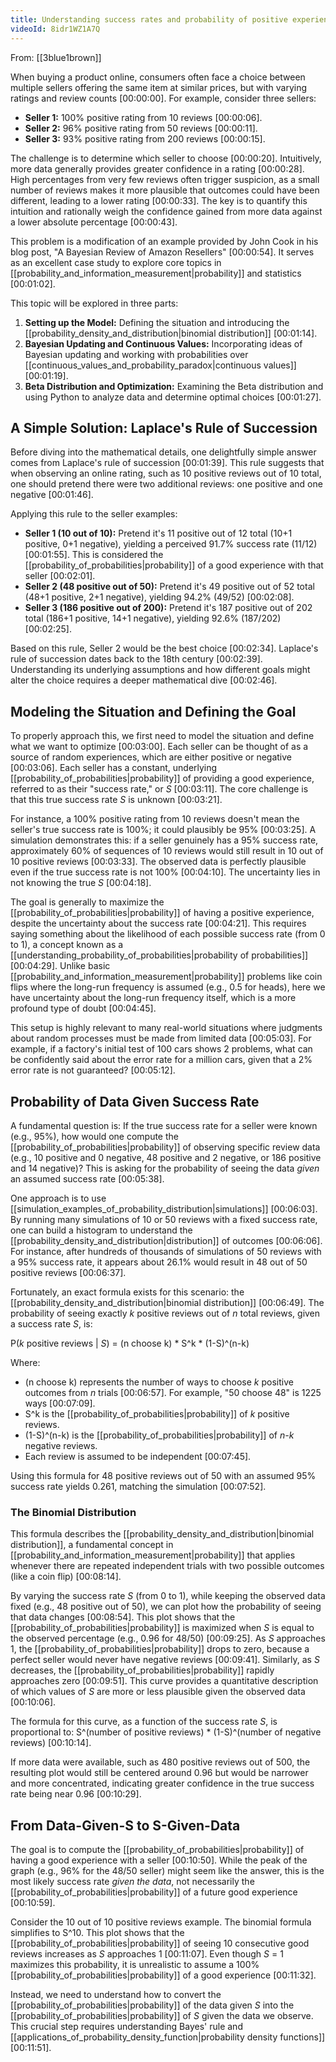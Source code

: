 ```yaml
---
title: Understanding success rates and probability of positive experiences
videoId: 8idr1WZ1A7Q
---
```


From: [[3blue1brown]] <br/> 

When buying a product online, consumers often face a choice between multiple sellers offering the same item at similar prices, but with varying ratings and review counts <a class="yt-timestamp" data-t="00:00:00">[00:00:00]</a>. For example, consider three sellers:
*   **Seller 1:** 100% positive rating from 10 reviews <a class="yt-timestamp" data-t="00:00:06">[00:00:06]</a>.
*   **Seller 2:** 96% positive rating from 50 reviews <a class="yt-timestamp" data-t="00:00:11">[00:00:11]</a>.
*   **Seller 3:** 93% positive rating from 200 reviews <a class="yt-timestamp" data-t="00:00:15">[00:00:15]</a>.

The challenge is to determine which seller to choose <a class="yt-timestamp" data-t="00:00:20">[00:00:20]</a>. Intuitively, more data generally provides greater confidence in a rating <a class="yt-timestamp" data-t="00:00:28">[00:00:28]</a>. High percentages from very few reviews often trigger suspicion, as a small number of reviews makes it more plausible that outcomes could have been different, leading to a lower rating <a class="yt-timestamp" data-t="00:00:33">[00:00:33]</a>. The key is to quantify this intuition and rationally weigh the confidence gained from more data against a lower absolute percentage <a class="yt-timestamp" data-t="00:00:43">[00:00:43]</a>.

This problem is a modification of an example provided by John Cook in his blog post, "A Bayesian Review of Amazon Resellers" <a class="yt-timestamp" data-t="00:00:54">[00:00:54]</a>. It serves as an excellent case study to explore core topics in [[probability_and_information_measurement|probability]] and statistics <a class="yt-timestamp" data-t="00:01:02">[00:01:02]</a>.

This topic will be explored in three parts:
1.  **Setting up the Model:** Defining the situation and introducing the [[probability_density_and_distribution|binomial distribution]] <a class="yt-timestamp" data-t="00:01:14">[00:01:14]</a>.
2.  **Bayesian Updating and Continuous Values:** Incorporating ideas of Bayesian updating and working with probabilities over [[continuous_values_and_probability_paradox|continuous values]] <a class="yt-timestamp" data-t="00:01:19">[00:01:19]</a>.
3.  **Beta Distribution and Optimization:** Examining the Beta distribution and using Python to analyze data and determine optimal choices <a class="yt-timestamp" data-t="00:01:27">[00:01:27]</a>.

## A Simple Solution: Laplace's Rule of Succession

Before diving into the mathematical details, one delightfully simple answer comes from Laplace's rule of succession <a class="yt-timestamp" data-t="00:01:39">[00:01:39]</a>. This rule suggests that when observing an online rating, such as 10 positive reviews out of 10 total, one should pretend there were two additional reviews: one positive and one negative <a class="yt-timestamp" data-t="00:01:46">[00:01:46]</a>.

Applying this rule to the seller examples:
*   **Seller 1 (10 out of 10):** Pretend it's 11 positive out of 12 total (10+1 positive, 0+1 negative), yielding a perceived 91.7% success rate (11/12) <a class="yt-timestamp" data-t="00:01:55">[00:01:55]</a>. This is considered the [[probability_of_probabilities|probability]] of a good experience with that seller <a class="yt-timestamp" data-t="00:02:01">[00:02:01]</a>.
*   **Seller 2 (48 positive out of 50):** Pretend it's 49 positive out of 52 total (48+1 positive, 2+1 negative), yielding 94.2% (49/52) <a class="yt-timestamp" data-t="00:02:08">[00:02:08]</a>.
*   **Seller 3 (186 positive out of 200):** Pretend it's 187 positive out of 202 total (186+1 positive, 14+1 negative), yielding 92.6% (187/202) <a class="yt-timestamp" data-t="00:02:25">[00:02:25]</a>.

Based on this rule, Seller 2 would be the best choice <a class="yt-timestamp" data-t="00:02:34">[00:02:34]</a>. Laplace's rule of succession dates back to the 18th century <a class="yt-timestamp" data-t="00:02:39">[00:02:39]</a>. Understanding its underlying assumptions and how different goals might alter the choice requires a deeper mathematical dive <a class="yt-timestamp" data-t="00:02:46">[00:02:46]</a>.

## Modeling the Situation and Defining the Goal

To properly approach this, we first need to model the situation and define what we want to optimize <a class="yt-timestamp" data-t="00:03:00">[00:03:00]</a>. Each seller can be thought of as a source of random experiences, which are either positive or negative <a class="yt-timestamp" data-t="00:03:06">[00:03:06]</a>. Each seller has a constant, underlying [[probability_of_probabilities|probability]] of providing a good experience, referred to as their "success rate," or *S* <a class="yt-timestamp" data-t="00:03:11">[00:03:11]</a>. The core challenge is that this true success rate *S* is unknown <a class="yt-timestamp" data-t="00:03:21">[00:03:21]</a>.

For instance, a 100% positive rating from 10 reviews doesn't mean the seller's true success rate is 100%; it could plausibly be 95% <a class="yt-timestamp" data-t="00:03:25">[00:03:25]</a>. A simulation demonstrates this: if a seller genuinely has a 95% success rate, approximately 60% of sequences of 10 reviews would still result in 10 out of 10 positive reviews <a class="yt-timestamp" data-t="00:03:33">[00:03:33]</a>. The observed data is perfectly plausible even if the true success rate is not 100% <a class="yt-timestamp" data-t="00:04:10">[00:04:10]</a>. The uncertainty lies in not knowing the true *S* <a class="yt-timestamp" data-t="00:04:18">[00:04:18]</a>.

The goal is generally to maximize the [[probability_of_probabilities|probability]] of having a positive experience, despite the uncertainty about the success rate <a class="yt-timestamp" data-t="00:04:21">[00:04:21]</a>. This requires saying something about the likelihood of each possible success rate (from 0 to 1), a concept known as a [[understanding_probability_of_probabilities|probability of probabilities]] <a class="yt-timestamp" data-t="00:04:29">[00:04:29]</a>. Unlike basic [[probability_and_information_measurement|probability]] problems like coin flips where the long-run frequency is assumed (e.g., 0.5 for heads), here we have uncertainty about the long-run frequency itself, which is a more profound type of doubt <a class="yt-timestamp" data-t="00:04:45">[00:04:45]</a>.

This setup is highly relevant to many real-world situations where judgments about random processes must be made from limited data <a class="yt-timestamp" data-t="00:05:03">[00:05:03]</a>. For example, if a factory's initial test of 100 cars shows 2 problems, what can be confidently said about the error rate for a million cars, given that a 2% error rate is not guaranteed? <a class="yt-timestamp" data-t="00:05:12">[00:05:12]</a>.

## Probability of Data Given Success Rate

A fundamental question is: If the true success rate for a seller were known (e.g., 95%), how would one compute the [[probability_of_probabilities|probability]] of observing specific review data (e.g., 10 positive and 0 negative, 48 positive and 2 negative, or 186 positive and 14 negative)? This is asking for the probability of seeing the data *given* an assumed success rate <a class="yt-timestamp" data-t="00:05:38">[00:05:38]</a>.

One approach is to use [[simulation_examples_of_probability_distribution|simulations]] <a class="yt-timestamp" data-t="00:06:03">[00:06:03]</a>. By running many simulations of 10 or 50 reviews with a fixed success rate, one can build a histogram to understand the [[probability_density_and_distribution|distribution]] of outcomes <a class="yt-timestamp" data-t="00:06:06">[00:06:06]</a>. For instance, after hundreds of thousands of simulations of 50 reviews with a 95% success rate, it appears about 26.1% would result in 48 out of 50 positive reviews <a class="yt-timestamp" data-t="00:06:37">[00:06:37]</a>.

Fortunately, an exact formula exists for this scenario: the [[probability_density_and_distribution|binomial distribution]] <a class="yt-timestamp" data-t="00:06:49">[00:06:49]</a>.
The probability of seeing exactly *k* positive reviews out of *n* total reviews, given a success rate *S*, is:

P(*k* positive reviews | *S*) = (n choose k) * S^k * (1-S)^(n-k)

Where:
*   (n choose k) represents the number of ways to choose *k* positive outcomes from *n* trials <a class="yt-timestamp" data-t="00:06:57">[00:06:57]</a>. For example, "50 choose 48" is 1225 ways <a class="yt-timestamp" data-t="00:07:09">[00:07:09]</a>.
*   S^k is the [[probability_of_probabilities|probability]] of *k* positive reviews.
*   (1-S)^(n-k) is the [[probability_of_probabilities|probability]] of *n-k* negative reviews.
*   Each review is assumed to be independent <a class="yt-timestamp" data-t="00:07:45">[00:07:45]</a>.

Using this formula for 48 positive reviews out of 50 with an assumed 95% success rate yields 0.261, matching the simulation <a class="yt-timestamp" data-t="00:07:52">[00:07:52]</a>.

### The Binomial Distribution

This formula describes the [[probability_density_and_distribution|binomial distribution]], a fundamental concept in [[probability_and_information_measurement|probability]] that applies whenever there are repeated independent trials with two possible outcomes (like a coin flip) <a class="yt-timestamp" data-t="00:08:14">[00:08:14]</a>.

By varying the success rate *S* (from 0 to 1), while keeping the observed data fixed (e.g., 48 positive out of 50), we can plot how the probability of seeing that data changes <a class="yt-timestamp" data-t="00:08:54">[00:08:54]</a>. This plot shows that the [[probability_of_probabilities|probability]] is maximized when *S* is equal to the observed percentage (e.g., 0.96 for 48/50) <a class="yt-timestamp" data-t="00:09:25">[00:09:25]</a>. As *S* approaches 1, the [[probability_of_probabilities|probability]] drops to zero, because a perfect seller would never have negative reviews <a class="yt-timestamp" data-t="00:09:41">[00:09:41]</a>. Similarly, as *S* decreases, the [[probability_of_probabilities|probability]] rapidly approaches zero <a class="yt-timestamp" data-t="00:09:51">[00:09:51]</a>. This curve provides a quantitative description of which values of *S* are more or less plausible given the observed data <a class="yt-timestamp" data-t="00:10:06">[00:10:06]</a>.

The formula for this curve, as a function of the success rate *S*, is proportional to:
S^(number of positive reviews) * (1-S)^(number of negative reviews) <a class="yt-timestamp" data-t="00:10:14">[00:10:14]</a>.

If more data were available, such as 480 positive reviews out of 500, the resulting plot would still be centered around 0.96 but would be narrower and more concentrated, indicating greater confidence in the true success rate being near 0.96 <a class="yt-timestamp" data-t="00:10:29">[00:10:29]</a>.

## From Data-Given-S to S-Given-Data

The goal is to compute the [[probability_of_probabilities|probability]] of having a good experience with a seller <a class="yt-timestamp" data-t="00:10:50">[00:10:50]</a>. While the peak of the graph (e.g., 96% for the 48/50 seller) might seem like the answer, this is the most likely success rate *given the data*, not necessarily the [[probability_of_probabilities|probability]] of a future good experience <a class="yt-timestamp" data-t="00:10:59">[00:10:59]</a>.

Consider the 10 out of 10 positive reviews example. The binomial formula simplifies to S^10. This plot shows that the [[probability_of_probabilities|probability]] of seeing 10 consecutive good reviews increases as *S* approaches 1 <a class="yt-timestamp" data-t="00:11:07">[00:11:07]</a>. Even though *S* = 1 maximizes this probability, it is unrealistic to assume a 100% [[probability_of_probabilities|probability]] of a good experience <a class="yt-timestamp" data-t="00:11:32">[00:11:32]</a>.

Instead, we need to understand how to convert the [[probability_of_probabilities|probability]] of the data given *S* into the [[probability_of_probabilities|probability]] of *S* given the data we observe. This crucial step requires understanding Bayes' rule and [[applications_of_probability_density_function|probability density functions]] <a class="yt-timestamp" data-t="00:11:51">[00:11:51]</a>.
